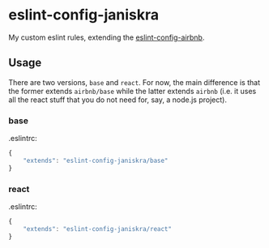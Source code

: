 # eslint-config-janiskra

My custom eslint rules, extending the [eslint-config-airbnb](https://www.npmjs.com/package/eslint-config-airbnb).

## Usage

There are two versions, `base` and `react`. For now, the main difference is that the former extends `airbnb/base` while the latter extends `airbnb` (i.e. it uses all the react stuff that you do not need for, say, a node.js project).

### base

.eslintrc:
``` js
{
    "extends": "eslint-config-janiskra/base"
}
```

### react

.eslintrc:
``` js
{
    "extends": "eslint-config-janiskra/react"
}
```
